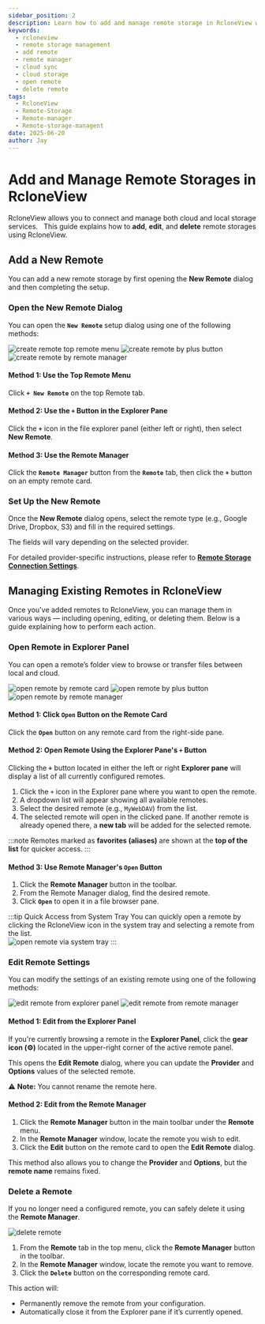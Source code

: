 ```yaml
---
sidebar_position: 2
description: Learn how to add and manage remote storage in RcloneView with multiple setup methods.
keywords:
  - rcloneview
  - remote storage management
  - add remote
  - remote manager
  - cloud sync
  - cloud storage
  - open remote
  - delete remote
tags:
  - RcloneView
  - Remote-Storage
  - Remote-manager
  - Remote-storage-managent
date: 2025-06-20
author: Jay
---
```


# Add and Manage Remote Storages in RcloneView

RcloneView allows you to connect and manage both cloud and local storage services.  
This guide explains how to **add**, **edit**, and **delete** remote storages using RcloneView.

## Add a New Remote
  
You can add a new remote storage by first opening the **New Remote** dialog and then completing the setup.

### Open the **New Remote** Dialog

You can open the **`New Remote`** setup dialog using one of the following methods:

<div class="img-grid-3">
<img src="/support/images/en/howto/rcloneview-basic/create-remote-top-remote-menu.png" alt="create remote top remote menu" class="img-medium img-center" />
<img src="/support/images/en/howto/rcloneview-basic/create-remote-by-plus-button.png" alt="create remote by plus button" class="img-medium img-center" />
<img src="/support/images/en/howto/rcloneview-basic/create-remote-by-remote-manager.png" alt="create remote by remote manager" class="img-medium img-center" />
</div>

#### Method 1: Use the Top Remote Menu

Click **`+ New Remote`** on the top Remote tab.

#### Method 2: Use the `+` Button in the Explorer Pane

Click the **`+`** icon in the file explorer panel (either left or right), then select **New Remote**.

#### Method 3: Use the Remote Manager

Click the **`Remote Manager`** button from the **`Remote`** tab, then click the **`+`** button on an empty remote card.


### Set Up the New Remote

Once the **New Remote** dialog opens, select the remote type (e.g., Google Drive, Dropbox, S3) and fill in the required settings.  

The fields will vary depending on the selected provider.

For detailed provider-specific instructions, please refer to [**Remote Storage Connection Settings**](/support/howto/category/remote-storage-connection-settings).  

## Managing Existing Remotes in RcloneView

Once you've added remotes to RcloneView, you can manage them in various ways — including opening, editing, or deleting them. Below is a guide explaining how to perform each action.

### Open Remote in Explorer Panel

You can open a remote’s folder view to browse or transfer files between local and cloud.

<div class="img-grid-3">
<img src="/support/images/en/howto/rcloneview-basic/open-remote-by-remote-card.png" alt="open remote by remote card" class="img-medium img-center" />
<img src="/support/images/en/howto/rcloneview-basic/open-remote-by-plus-button.png" alt="open remote by plus button" class="img-medium img-center" />
<img src="/support/images/en/howto/rcloneview-basic/open-remote-by-remote-manager.png" alt="open remote by remote manager" class="img-medium img-center" />
</div>

#### Method 1: Click `Open` Button on the Remote Card

Click the **`Open`** button on any remote card from the right-side pane.

#### Method 2: Open Remote Using the Explorer Pane's `+` Button

Clicking the **`+`** button located in either the left or right **Explorer pane** will display a list of all currently configured remotes.

1. Click the `+` icon in the Explorer pane where you want to open the remote.
2. A dropdown list will appear showing all available remotes.
3. Select the desired remote (e.g., `MyWebDAV`) from the list.
4. The selected remote will open in the clicked pane. If another remote is already opened there, a **new tab** will be added for the selected remote.

:::note
 Remotes marked as **favorites (aliases)** are shown at the **top of the list** for quicker access.
:::
#### Method 3: Use Remote Manager's `Open` Button

1. Click the **Remote Manager** button in the toolbar.
2. From the Remote Manager dialog, find the desired remote.
3. Click **`Open`** to open it in a file browser pane.

:::tip Quick Access from System Tray
You can quickly open a remote by clicking the RcloneView icon in the system tray and selecting a remote from the list.  
<img src="/support/images/en/howto/rcloneview-basic/open-remote-via-system-tray.png" alt="open remote via system tray" class="img-small img-left" />
:::

### Edit Remote Settings


You can modify the settings of an existing remote using one of the following methods:

<div class="img-grid-2">
<img src="/support/images/en/howto/rcloneview-basic/edit-remote-from-explorer-panel.png" alt="edit remote from explorer panel" class="img-medium img-center" />
<img src="/support/images/en/howto/rcloneview-basic/edit-remote-from-remote-manager.png" alt="edit remote from remote manager" class="img-medium img-center" />
</div>


#### Method 1: Edit from the Explorer Panel  

If you're currently browsing a remote in the **Explorer Panel**, click the **gear icon (⚙️)** located in the upper-right corner of the active remote panel.

This opens the **Edit Remote** dialog, where you can update the **Provider** and **Options** values of the selected remote.  

 ⚠️ **Note:** You cannot rename the remote here.


#### Method 2: Edit from the Remote Manager  

1. Click the **Remote Manager** button in the main toolbar under the **Remote** menu.  
2. In the **Remote Manager** window, locate the remote you wish to edit.  
3. Click the **Edit** button on the remote card to open the **Edit Remote** dialog.

This method also allows you to change the **Provider** and **Options**, but the **remote name** remains fixed.


### Delete a Remote


If you no longer need a configured remote, you can safely delete it using the **Remote Manager**.

<img src="/support/images/en/howto/rcloneview-basic/delete-remote.png" alt="delete remote" class="img-medium img-center" />

1. From the **Remote** tab in the top menu, click the **Remote Manager** button in the toolbar.
2. In the **Remote Manager** window, locate the remote you want to remove.
3. Click the **`Delete`** button on the corresponding remote card.

This action will:
- Permanently remove the remote from your configuration.
- Automatically close it from the Explorer pane if it’s currently opened.
